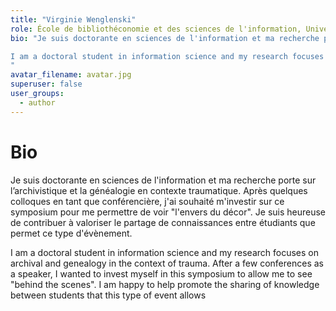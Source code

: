 ```yaml
---
title: "Virginie Wenglenski"
role: École de bibliothéconomie et des sciences de l'information, Université de Montréal
bio: "Je suis doctorante en sciences de l'information et ma recherche porte sur l’archivistique et la généalogie en contexte traumatique. Après quelques colloques en tant que conférencière, j'ai souhaité m'investir sur ce symposium pour me permettre de voir 'l'envers du décor'. Je suis heureuse de contribuer à valoriser le partage de connaissances entre étudiants que permet ce type d'évènement.

I am a doctoral student in information science and my research focuses on archival and genealogy in the context of trauma. After a few conferences as a speaker, I wanted to invest myself in this symposium to allow me to see 'behind the scenes'. I am happy to help promote the sharing of knowledge between students that this type of event allows 
"
avatar_filename: avatar.jpg
superuser: false
user_groups:
  - author
---
```


# Bio
Je suis doctorante en sciences de l'information et ma recherche porte sur l’archivistique et la généalogie en contexte traumatique. Après quelques colloques en tant que conférencière, j'ai souhaité m'investir sur ce symposium pour me permettre de voir "l'envers du décor". Je suis heureuse de contribuer à valoriser le partage de connaissances entre étudiants que permet ce type d'évènement.

I am a doctoral student in information science and my research focuses on archival and genealogy in the context of trauma. After a few conferences as a speaker, I wanted to invest myself in this symposium to allow me to see "behind the scenes". I am happy to help promote the sharing of knowledge between students that this type of event allows 
